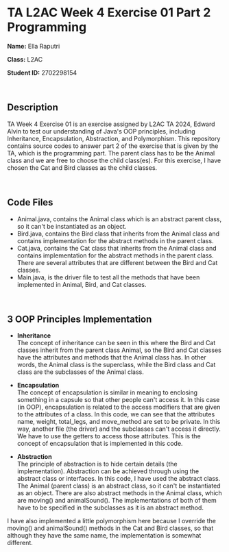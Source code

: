 # TA L2AC Week 4 Exercise 01 Part 2 Programming

**Name:** Ella Raputri

**Class:** L2AC

**Student ID:** 2702298154

<br>

## Description
TA Week 4 Exercise 01 is an exercise assigned by L2AC TA 2024, Edward Alvin to test our understanding of Java's OOP principles, including Inheritance, Encapsulation, Abstraction, and Polymorphism. This repository contains source codes to answer part 2 of the exercise that is given by the TA, which is the programming part. The parent class has to be the Animal class and we are free to choose the child class(es). For this exercise, I have chosen the Cat and Bird classes as the child classes. 

<br>

## Code Files
- Animal.java, contains the Animal class which is an abstract parent class, so it can't be instantiated as an object.
- Bird.java, contains the Bird class that inherits from the Animal class and contains implementation for the abstract methods in the parent class.
- Cat.java, contains the Cat class that inherits from the Animal class and contains implementation for the abstract methods in the parent class. There are several attributes that are different between the Bird and Cat classes.
- Main.java, is the driver file to test all the methods that have been implemented in Animal, Bird, and Cat classes.

<br>

## 3 OOP Principles Implementation
- **Inheritance** <br>
The concept of inheritance can be seen in this where the Bird and Cat classes inherit from the parent class Animal, so the Bird and Cat classes have the attributes and methods that the Animal class has. In other words, the Animal class is the superclass, while the Bird class and Cat class are the subclasses of the Animal class.

- **Encapsulation** <br>
The concept of encapsulation is similar in meaning to enclosing something in a capsule so that other people can't access it. In this case (in OOP), encapsulation is related to the access modifiers that are given to the attributes of a class. In this code, we can see that the attributes name, weight, total_legs, and move_method are set to be private. In this way, another file (the driver) and the subclasses can't access it directly. We have to use the getters to access those attributes. This is the concept of encapsulation that is implemented in this code.

- **Abstraction** <br>
The principle of abstraction is to hide certain details (the implementation). Abstraction can be achieved through using the abstract class or interfaces. In this code, I have used the abstract class. The Animal (parent class) is an abstract class, so it can't be instantiated as an object. There are also abstract methods in the Animal class, which are moving() and animalSound(). The implementations of both of them have to be specified in the subclasses as it is an abstract method.

I have also implemented a little polymorphism here because I override the moving() and animalSound() methods in the Cat and Bird classes, so that although they have the same name, the implementation is somewhat different. 





<br>
